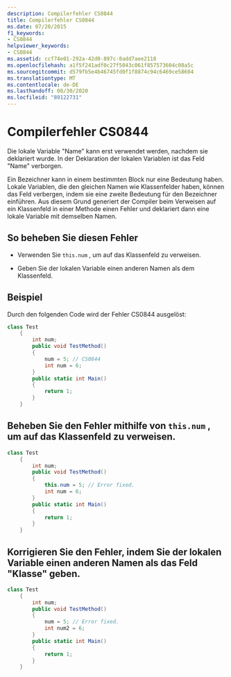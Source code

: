 ```yaml
---
description: Compilerfehler CS0844
title: Compilerfehler CS0844
ms.date: 07/20/2015
f1_keywords:
- CS0844
helpviewer_keywords:
- CS0844
ms.assetid: ccf74e01-292a-42d0-897c-8add7aee2118
ms.openlocfilehash: a1f5f241adf0c27f5043c061f857573604c08a5c
ms.sourcegitcommit: d579fb5e4b46745fd0f1f8874c94c6469ce58604
ms.translationtype: MT
ms.contentlocale: de-DE
ms.lasthandoff: 08/30/2020
ms.locfileid: "89122731"
---
```

# <a name="compiler-error-cs0844"></a>Compilerfehler CS0844
Die lokale Variable "Name" kann erst verwendet werden, nachdem sie deklariert wurde. In der Deklaration der lokalen Variablen ist das Feld "Name" verborgen.  
  
 Ein Bezeichner kann in einem bestimmten Block nur eine Bedeutung haben. Lokale Variablen, die den gleichen Namen wie Klassenfelder haben, können das Feld verbergen, indem sie eine zweite Bedeutung für den Bezeichner einführen. Aus diesem Grund generiert der Compiler beim Verweisen auf ein Klassenfeld in einer Methode einen Fehler und deklariert dann eine lokale Variable mit demselben Namen.  
  
## <a name="to-correct-this-error"></a>So beheben Sie diesen Fehler  
  
- Verwenden Sie `this.num` , um auf das Klassenfeld zu verweisen.  
  
- Geben Sie der lokalen Variable einen anderen Namen als dem Klassenfeld.  
  
## <a name="example"></a>Beispiel  
 Durch den folgenden Code wird der Fehler CS0844 ausgelöst:  
  
```csharp  
class Test  
    {  
        int num;  
        public void TestMethod()  
        {  
            num = 5; // CS0844  
            int num = 6;
        }  
        public static int Main()  
        {  
            return 1;  
        }  
    }  
```

## <a name="correct-the-error-by-using-thisnum-to-refer-to-the-class-field"></a>Beheben Sie den Fehler mithilfe von `this.num` , um auf das Klassenfeld zu verweisen.

```csharp  
class Test  
    {  
        int num;  
        public void TestMethod()  
        {  
            this.num = 5; // Error fixed.
            int num = 6;
        }  
        public static int Main()  
        {  
            return 1;  
        }  
    }  
```

## <a name="correct-the-error-by-giving-the-local-variable-a-different-name-from-the-class-field"></a>Korrigieren Sie den Fehler, indem Sie der lokalen Variable einen anderen Namen als das Feld "Klasse" geben.

```csharp  
class Test  
    {  
        int num;  
        public void TestMethod()  
        {  
            num = 5; // Error fixed.
            int num2 = 6;
        }  
        public static int Main()  
        {  
            return 1;  
        }  
    }  
```
